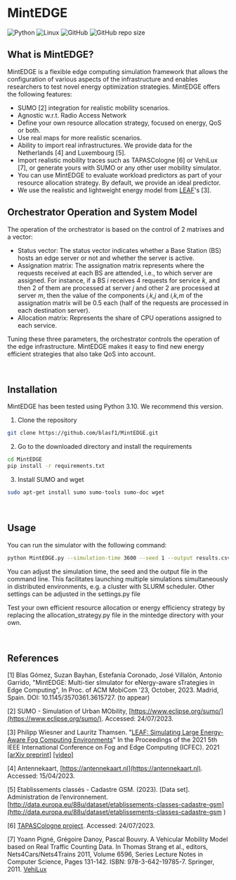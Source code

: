 # MintEDGE

![Python](https://img.shields.io/badge/Python-3670A0?style=flat&logo=python&logoColor=ffdd54)
![Linux](https://img.shields.io/badge/Linux-E95420?style=flat&logo=linux&logoColor=FFFFFF)
![GitHub](https://img.shields.io/github/license/blasf1/MintEDGE)
![GitHub repo size](https://img.shields.io/github/repo-size/blasf1/MintEDGE)

## What is MintEDGE?

MintEDGE is a flexible edge computing simulation framework that allows the configuration of various aspects of the infrastructure and enables researchers to test novel energy optimization strategies. MintEDGE offers the following features:

- SUMO [2] integration for realistic mobility scenarios.
- Agnostic w.r.t. Radio Access Network
- Define your own resource allocation strategy, focused on energy, QoS or both.
- Use real maps for more realistic scenarios.
- Ability to import real infrastructures. We provide data for the Netherlands [4] and Luxembourg [5].
- Import realistic mobility traces such as TAPASCologne [6] or VehiLux [7], or generate yours with SUMO or any other user mobility simulator.
- You can use MintEDGE to evaluate workload predictors as part of your resource allocation strategy. By default, we provide an ideal predictor.
- We use the realistic and lightweight energy model from [LEAF](https://github.com/dos-group/leaf/)'s [3].

## Orchestrator Operation and System Model

The operation of the orchestrator is based on the control of 2 matrixes and a vector:

- Status vector: The status vector indicates whether a Base Station (BS) hosts an edge server or not and whether the server is active.
- Assignation matrix: The assignation matrix represents where the requests received at each BS are attended, i.e., to which server are assigned. For instance, if a BS *i* receives 4 requests for service *k*, and then 2 of them are processed at server *j* and other 2 are processed at server *m*, then the value of the components *i,k,j* and *i,k,m* of the assignation matrix will be 0.5 each (half of the requests are processed in each destination server).
- Allocation matrix: Represents the share of CPU operations assigned to each service.

Tuning these three parameters, the orchestrator controls the operation of the edge infrastructure. MintEDGE makes it easy to find new energy efficient strategies that also take QoS into account.

<br>

## Installation

MintEDGE has been tested using Python 3.10. We recommend this version.

1. Clone the repository

```bash
git clone https://github.com/blasf1/MintEDGE.git
```


2. Go to the downloaded directory and install the requirements

```bash
cd MintEDGE
pip install -r requirements.txt
```

3. Install SUMO and wget

```bash
sudo apt-get install sumo sumo-tools sumo-doc wget
```

<br>

## Usage

You can run the simulator with the following command:

``` bash
python MintEDGE.py --simulation-time 3600 --seed 1 --output results.csv
```

You can adjust the simulation time, the seed and the output file in the command line. This facilitates launching multiple simulations simultaneously in distributed environments, e.g. a cluster with SLURM scheduler. Other settings can be adjusted in the settings.py file

Test your own efficient resource allocation or energy efficiency strategy by replacing the allocation_strategy.py file in the mintedge directory with your own.

<br>

## References

[1] Blas Gómez, Suzan Bayhan, Estefanía Coronado, José Villalón, Antonio Garrido, "MintEDGE: Multi-tier sImulator for eNergy-aware sTrategies in Edge Computing", In Proc. of ACM MobiCom '23, October, 2023. Madrid, Spain. DOI: 10.1145/3570361.3615727. (to appear)

[2] SUMO - Simulation of Urban MObility, [https://www.eclipse.org/sumo/](https://www.eclipse.org/sumo/). Accessed: 24/07/2023.

[3] Philipp Wiesner and Lauritz Thamsen. "[LEAF: Simulating Large Energy-Aware Fog Computing Environments](https://ieeexplore.ieee.org/document/9458907)" In the Proceedings of the 2021 5th IEEE International Conference on Fog and Edge Computing (ICFEC). 2021 [[arXiv preprint]](https://arxiv.org/pdf/2103.01170.pdf) [[video]](https://youtu.be/G70hudAhd5M)

[4] Antennekaart, [https://antennekaart.nl](https://antennekaart.nl). Accessed: 15/04/2023.

[5] Etablissements classés - Cadastre GSM. (2023). [Data set]. Administration de l’environnement. [http://data.europa.eu/88u/dataset/etablissements-classes-cadastre-gsm](http://data.europa.eu/88u/dataset/etablissements-classes-cadastre-gsm )

[6] [TAPASCologne project](http://kolntrace.project.citi-lab.fr/). Accessed: 24/07/2023.

[7] Yoann Pigné, Grégoire Danoy, Pascal Bouvry. A Vehicular Mobility Model based on Real Traffic Counting Data. In Thomas Strang et al., editors, Nets4Cars/Nets4Trains 2011, Volume 6596, Series Lecture Notes in Computer Science, Pages 131-142. ISBN: 978-3-642-19785-7. Springer, 2011. [VehiLux](https://vehilux.gforge.uni.lu/)
